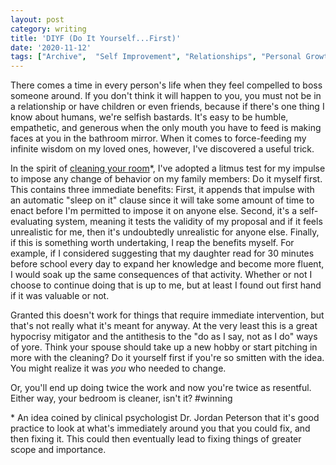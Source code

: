 ```yaml
---
layout: post
category: writing
title: 'DIYF (Do It Yourself...First)'
date: '2020-11-12'
tags: ["Archive",  "Self Improvement", "Relationships", "Personal Growth"]
---
```


There comes a time in every person's life when they feel compelled to boss someone around. If you don't think it will happen to you, you must not be in a relationship or have children or even friends, because if there's one thing I know about humans, we're selfish bastards. It's easy to be humble, empathetic, and generous when the only mouth you have to feed is making faces at you in the bathroom mirror. When it comes to force-feeding my infinite wisdom on my loved ones, however, I've discovered a useful trick.

<!--more-->

In the spirit of [cleaning your room](https://youtu.be/Z8_gUmt0k8o?t=54)*, I've adopted a litmus test for my impulse to impose any change of behavior on my family members: Do it myself first. This contains three immediate benefits: First, it appends that impulse with an automatic "sleep on it" clause since it will take some amount of time to enact before I'm permitted to impose it on anyone else. Second, it's a self-evaluating system, meaning it tests the validity of my proposal and if it feels unrealistic for me, then it's undoubtedly unrealistic for anyone else. Finally, if this is something worth undertaking, I reap the benefits myself. For example, if I considered suggesting that my daughter read for 30 minutes before school every day to expand her knowledge and become more fluent, I would soak up the same consequences of that activity. Whether or not I choose to continue doing that is up to me, but at least I found out first hand if it was valuable or not. 

Granted this doesn't work for things that require immediate intervention, but that's not really what it's meant for anyway. At the very least this is a great hypocrisy mitigator and the antithesis to the "do as I say, not as I do" ways of yore. Think your spouse should take up a new hobby or start pitching in more with the cleaning? Do it yourself first if you're so smitten with the idea. You might realize it was _you_ who needed to change.

Or, you'll end up doing twice the work and now you're twice as resentful. Either way, your bedroom is cleaner, isn't it? #winning

<p class="caption" style="text-align: left;">* An idea coined by clinical psychologist Dr. Jordan Peterson that it's good practice to look at what's immediately around you that you could fix, and then fixing it. This could then eventually lead to fixing things of greater scope and importance.</p>

